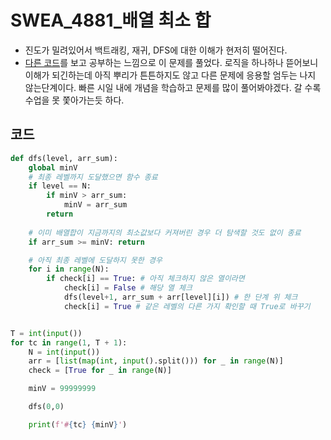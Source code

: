 # SWEA_4881_배열 최소 합

- 진도가 밀려있어서 백트래킹, 재귀, DFS에 대한 이해가 현저히 떨어진다.
- [다른 코드](https://mungto.tistory.com/147)를 보고 공부하는 느낌으로 이 문제를 풀었다. 로직을 하나하나 뜯어보니 이해가 되긴하는데 아직 뿌리가 튼튼하지도 않고 다른 문제에 응용할 엄두는 나지 않는단계이다. 빠른 시일 내에 개념을 학습하고 문제를 많이 풀어봐야겠다. 갈 수록 수업을 못 쫓아가는듯 하다.



## 코드

```python
def dfs(level, arr_sum):
    global minV
    # 최종 레벨까지 도달했으면 함수 종료
    if level == N:
        if minV > arr_sum:
            minV = arr_sum
        return
    
    # 이미 배열합이 지금까지의 최소값보다 커져버린 경우 더 탐색할 것도 없이 종료
    if arr_sum >= minV: return

    # 아직 최종 레벨에 도달하지 못한 경우
    for i in range(N):
        if check[i] == True: # 아직 체크하지 않은 열이라면
            check[i] = False # 해당 열 체크
            dfs(level+1, arr_sum + arr[level][i]) # 한 단계 위 체크
            check[i] = True # 같은 레벨의 다른 가지 확인할 때 True로 바꾸기


T = int(input())
for tc in range(1, T + 1):
    N = int(input())
    arr = [list(map(int, input().split())) for _ in range(N)]
    check = [True for _ in range(N)]

    minV = 99999999

    dfs(0,0)

    print(f'#{tc} {minV}')

```

